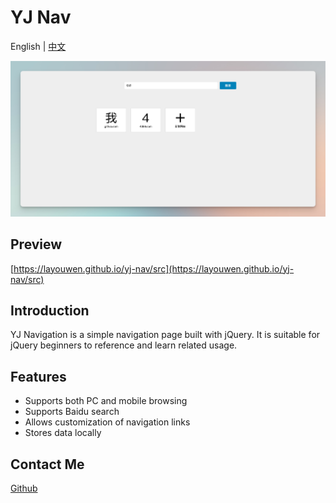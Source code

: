 # YJ Nav

English | [中文](./README.md)

![preview](./images/preview.png)

## Preview

[https://layouwen.github.io/yj-nav/src](https://layouwen.github.io/yj-nav/src)

## Introduction

YJ Navigation is a simple navigation page built with jQuery. It is suitable for jQuery beginners to reference and learn related usage.

## Features

- Supports both PC and mobile browsing
- Supports Baidu search
- Allows customization of navigation links
- Stores data locally

## Contact Me

[Github](https://github.com/layouwen)